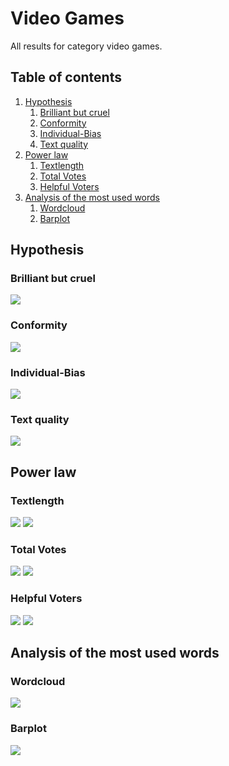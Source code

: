 # Video Games

All results for category video games.

##  Table of contents

1. [Hypothesis](#hypothesis)
    1. [Brilliant but cruel](#brilliant-but-cruel)
    2. [Conformity](#conformity)
    3. [Individual-Bias](#individual-bias)
    4. [Text quality](#text-quality)
2. [Power law](#power-law)
    1. [Textlength](#textlength)
    2. [Total Votes](#total-votes)
    3. [Helpful Voters](#helpful-voters)
3. [Analysis of the most used words](#analysis-of-the-most-used-words)
    1. [Wordcloud](#wordcloud)    
    2. [Barplot](#barplot)

## Hypothesis

### Brilliant but cruel
![](./brilliantButCruelVideoGames.gif)

### Conformity
![](./conformityVideoGames.gif)

### Individual-Bias
![](./individualBiasVideoGames.gif)

### Text quality
![](./scatterPlotwordcountVideoGames.gif)


## Power law

### Textlength
![](./c_compareWordcountToOccurence_VideoGames.gif)
![](./c_powerlawWordcount_VideoGames.gif)

### Total Votes
![](./b_compareVotersToOccurence_VideoGames.gif)
![](./b_powerlawVoters_VideoGames.gif)

### Helpful Voters
![](./a_comparehelpfulVotersToOccurence_VideoGames.gif)
![](./a_powerlawHelpfulVoters_VideoGames.gif)

## Analysis of the most used words

### Wordcloud
![](./)

### Barplot
![](./)


